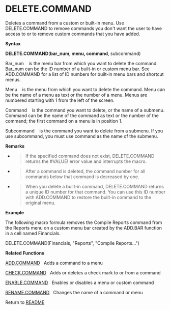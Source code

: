 # DELETE.COMMAND

Deletes a command from a custom or built-in menu. Use DELETE.COMMAND to
remove commands you don't want the user to have access to or to remove
custom commands that you have added.

**Syntax**

**DELETE.COMMAND**(**bar\_num, menu, command**, subcommand)

Bar\_num&nbsp;&nbsp;&nbsp;&nbsp;is the menu bar from which you want to
delete the command. Bar\_num can be the ID number of a built-in or
custom menu bar. See ADD.COMMAND for a list of ID numbers for built-in
menu bars and shortcut menus.

Menu&nbsp;&nbsp;&nbsp;&nbsp;is the menu from which you want to delete
the command. Menu can be the name of a menu as text or the number of a
menu. Menus are numbered starting with 1 from the left of the screen.

Command&nbsp;&nbsp;&nbsp;&nbsp;is the command you want to delete, or the
name of a submenu. Command can be the name of the command as text or the
number of the command; the first command on a menu is in position 1.

Subcommand&nbsp;&nbsp;&nbsp;&nbsp;is the command you want to delete from
a submenu. If you use subcommand, you must use command as the name of
the submenu.

**Remarks**

  - > If the specified command does not exist, DELETE.COMMAND returns
    > the \#VALUE\! error value and interrupts the macro.

  - > After a command is deleted, the command number for all commands
    > below that command is decreased by one.

  - > When you delete a built-in command, DELETE.COMMAND returns a
    > unique ID number for that command. You can use this ID number with
    > ADD.COMMAND to restore the built-in command to the original menu.


**Example**

The following macro formula removes the Compile Reports command from the
Reports menu on a custom menu bar created by the ADD.BAR function in a
cell named Financials.

DELETE.COMMAND(Financials, "Reports", "Compile Reports...")

**Related Functions**

[ADD.COMMAND](ADD.COMMAND.md)&nbsp;&nbsp;&nbsp;Adds a command to a menu

[CHECK.COMMAND](CHECK.COMMAND.md)&nbsp;&nbsp;&nbsp;Adds or deletes a check mark to or from a
command

[ENABLE.COMMAND](ENABLE.COMMAND.md)&nbsp;&nbsp;&nbsp;Enables or disables a menu or custom
command

[RENAME.COMMAND](RENAME.COMMAND.md)&nbsp;&nbsp;&nbsp;Changes the name of a command or menu



Return to [README](README.md)

